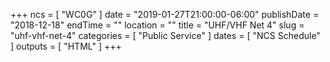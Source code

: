 +++
ncs = [ "WC0G" ]
date = "2019-01-27T21:00:00-06:00"
publishDate = "2018-12-18"
endTime = ""
location = ""
title = "UHF/VHF Net 4"
slug = "uhf-vhf-net-4"
categories = [ "Public Service" ]
dates = [ "NCS Schedule" ]
outputs = [ "HTML" ]
+++
